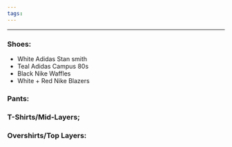 ```yaml
---
tags:
---
```

---
### Shoes:

- White Adidas Stan smith
- Teal Adidas Campus 80s
- Black Nike Waffles
- White + Red Nike Blazers

### Pants:

### T-Shirts/Mid-Layers;

### Overshirts/Top Layers:
